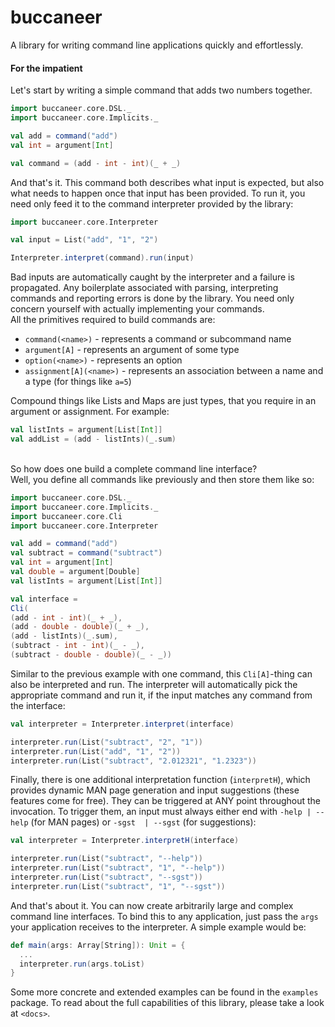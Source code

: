 buccaneer
=
A library for writing command line applications quickly and effortlessly. 


#### For the impatient
Let's start by writing a simple command that adds two numbers together.

```scala
import buccaneer.core.DSL._
import buccaneer.core.Implicits._

val add = command("add")
val int = argument[Int]

val command = (add - int - int)(_ + _)
```
And that's it. This command both describes what input is expected, but also what
needs to happen once that input has been provided. To run it, you need only feed it 
to the command interpreter provided by the library:

```scala
import buccaneer.core.Interpreter

val input = List("add", "1", "2")

Interpreter.interpret(command).run(input)
```
Bad inputs are automatically caught by the interpreter and a failure is propagated.
Any boilerplate associated with parsing, interpreting commands and reporting errors is done
by the library. You need only concern yourself with actually implementing your commands.
<br />
All the primitives required to build commands are:
* `command(<name>)` - represents a command or subcommand name
* `argument[A]` - represents an argument of some type
* `option(<name>)` - represents an option 
* `assignment[A](<name>)` - represents an association between a name and a type (for things like `a=5`)

Compound things like Lists and Maps are just types, that you require  in an argument or assignment. For example: 
```scala
val listInts = argument[List[Int]]
val addList = (add - listInts)(_.sum)
```
<br />
So how does one build a complete command line interface?
<br />
Well, you define all commands like previously and then store them like so:

```scala
import buccaneer.core.DSL._
import buccaneer.core.Implicits._
import buccaneer.core.Cli
import buccaneer.core.Interpreter

val add = command("add")
val subtract = command("subtract")
val int = argument[Int]
val double = argument[Double]
val listInts = argument[List[Int]]

val interface = 
Cli(
(add - int - int)(_ + _),
(add - double - double)(_ + _),
(add - listInts)(_.sum),
(subtract - int - int)(_ - _),
(subtract - double - double)(_ - _))
```
Similar to the previous example with one command, this `Cli[A]`-thing can also be interpreted
and run. The interpreter will automatically pick the appropriate command and
run it, if the input matches any command from the interface:

```scala
val interpreter = Interpreter.interpret(interface)

interpreter.run(List("subtract", "2", "1"))
interpreter.run(List("add", "1", "2"))
interpreter.run(List("subtract", "2.012321", "1.2323"))
```
Finally, there is one additional interpretation function (`interpretH`), which provides dynamic MAN page generation and
input suggestions (these features come for free). 
They can be triggered at ANY point throughout the invocation. To trigger them, an input 
must always either end with `-help | --help` (for MAN pages) or `-sgst  | --sgst` (for suggestions):
```scala
val interpreter = Interpreter.interpretH(interface)

interpreter.run(List("subtract", "--help"))
interpreter.run(List("subtract", "1", "--help"))
interpreter.run(List("subtract", "--sgst"))
interpreter.run(List("subtract", "1", "--sgst"))
```
And that's about it.
You can now create arbitrarily large and complex command line interfaces. To bind this
to any application, just pass the `args` your application receives to the interpreter.
A simple example would be:
```scala
def main(args: Array[String]): Unit = {
  ...
  interpreter.run(args.toList)
}
```
Some more concrete and extended examples can be found in the `examples` package.
To read about the full capabilities of this library, please take a look at `<docs>`.
